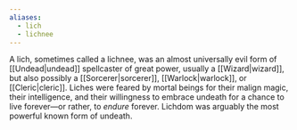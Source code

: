```yaml
---
aliases:
  - lich
  - lichnee
---
```

A lich, sometimes called a lichnee, was an almost universally evil form of [[Undead|undead]] spellcaster of great power, usually a [[Wizard|wizard]], but also possibly a [[Sorcerer|sorcerer]], [[Warlock|warlock]], or [[Cleric|cleric]]. Liches were feared by mortal beings for their malign magic, their intelligence, and their willingness to embrace undeath for a chance to live forever—or rather, to _endure_ forever. Lichdom was arguably the most powerful known form of undeath.
